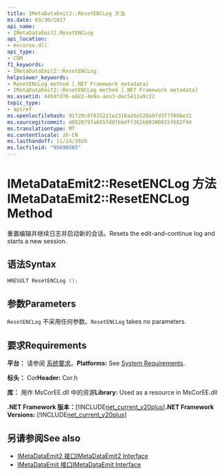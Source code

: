 ```yaml
---
title: IMetaDataEmit2::ResetENCLog 方法
ms.date: 03/30/2017
api_name:
- IMetaDataEmit2.ResetENCLog
api_location:
- mscoree.dll
api_type:
- COM
f1_keywords:
- IMetaDataEmit2::ResetENCLog
helpviewer_keywords:
- ResetENCLog method [.NET Framework metadata]
- IMetaDataEmit2::ResetENCLog method [.NET Framework metadata]
ms.assetid: 44b9fd76-a022-4e9a-aea3-dec5411a9c22
topic_type:
- apiref
ms.openlocfilehash: 91f29c0f815221e2318a26e528a9fd3f7f80be31
ms.sourcegitcommit: d8020797a6657d0fbbdff362b80300815f682f94
ms.translationtype: MT
ms.contentlocale: zh-CN
ms.lasthandoff: 11/24/2020
ms.locfileid: "95690585"
---
```

# <a name="imetadataemit2resetenclog-method"></a><span data-ttu-id="4ca33-102">IMetaDataEmit2::ResetENCLog 方法</span><span class="sxs-lookup"><span data-stu-id="4ca33-102">IMetaDataEmit2::ResetENCLog Method</span></span>

<span data-ttu-id="4ca33-103">重置编辑并继续日志并启动新的会话。</span><span class="sxs-lookup"><span data-stu-id="4ca33-103">Resets the edit-and-continue log and starts a new session.</span></span>  
  
## <a name="syntax"></a><span data-ttu-id="4ca33-104">语法</span><span class="sxs-lookup"><span data-stu-id="4ca33-104">Syntax</span></span>  
  
```cpp  
HRESULT ResetENCLog ();  
```  
  
## <a name="parameters"></a><span data-ttu-id="4ca33-105">参数</span><span class="sxs-lookup"><span data-stu-id="4ca33-105">Parameters</span></span>  

 <span data-ttu-id="4ca33-106">`ResetENCLog` 不采用任何参数。</span><span class="sxs-lookup"><span data-stu-id="4ca33-106">`ResetENCLog` takes no parameters.</span></span>  
  
## <a name="requirements"></a><span data-ttu-id="4ca33-107">要求</span><span class="sxs-lookup"><span data-stu-id="4ca33-107">Requirements</span></span>  

 <span data-ttu-id="4ca33-108">**平台：** 请参阅 [系统要求](../../get-started/system-requirements.md)。</span><span class="sxs-lookup"><span data-stu-id="4ca33-108">**Platforms:** See [System Requirements](../../get-started/system-requirements.md).</span></span>  
  
 <span data-ttu-id="4ca33-109">**标头：** Cor</span><span class="sxs-lookup"><span data-stu-id="4ca33-109">**Header:** Cor.h</span></span>  
  
 <span data-ttu-id="4ca33-110">**库：** 用作 MsCorEE.dll 中的资源</span><span class="sxs-lookup"><span data-stu-id="4ca33-110">**Library:** Used as a resource in MsCorEE.dll</span></span>  
  
 <span data-ttu-id="4ca33-111">**.NET Framework 版本：**[!INCLUDE[net_current_v20plus](../../../../includes/net-current-v20plus-md.md)]</span><span class="sxs-lookup"><span data-stu-id="4ca33-111">**.NET Framework Versions:** [!INCLUDE[net_current_v20plus](../../../../includes/net-current-v20plus-md.md)]</span></span>  
  
## <a name="see-also"></a><span data-ttu-id="4ca33-112">另请参阅</span><span class="sxs-lookup"><span data-stu-id="4ca33-112">See also</span></span>

- [<span data-ttu-id="4ca33-113">IMetaDataEmit2 接口</span><span class="sxs-lookup"><span data-stu-id="4ca33-113">IMetaDataEmit2 Interface</span></span>](imetadataemit2-interface.md)
- [<span data-ttu-id="4ca33-114">IMetaDataEmit 接口</span><span class="sxs-lookup"><span data-stu-id="4ca33-114">IMetaDataEmit Interface</span></span>](imetadataemit-interface.md)

